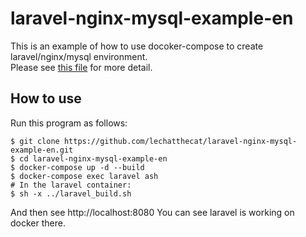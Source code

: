 # laravel-nginx-mysql-example-en
This is an example of how to use docoker-compose to create laravel/nginx/mysql environment.  
Please see [this file](https://github.com/lechatthecat/laravel-nginx-mysql-example-en/blob/master/docker-compose.yml) for more detail.

## How to use
Run this program as follows:
```
$ git clone https://github.com/lechatthecat/laravel-nginx-mysql-example-en.git
$ cd laravel-nginx-mysql-example-en
$ docker-compose up -d --build
$ docker-compose exec laravel ash
# In the laravel container:
$ sh -x ../laravel_build.sh
```
And then see http://localhost:8080
You can see laravel is working on docker there.
